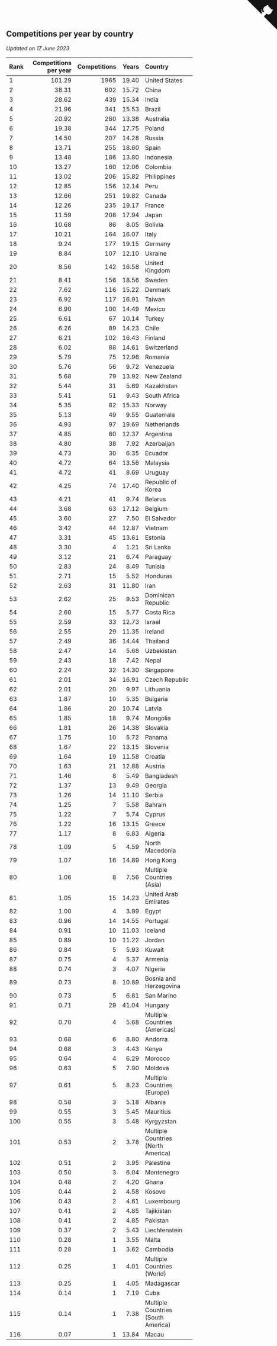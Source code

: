 ## Competitions per year by country

*Updated on 17 June 2023*

| Rank | Competitions per year | Competitions | Years | Country |
| :--- | ---: | ---: | ---: | :--- |
| 1 | 101.29 | 1965 | 19.40 | United States |
| 2 | 38.31 | 602 | 15.72 | China |
| 3 | 28.62 | 439 | 15.34 | India |
| 4 | 21.96 | 341 | 15.53 | Brazil |
| 5 | 20.92 | 280 | 13.38 | Australia |
| 6 | 19.38 | 344 | 17.75 | Poland |
| 7 | 14.50 | 207 | 14.28 | Russia |
| 8 | 13.71 | 255 | 18.60 | Spain |
| 9 | 13.48 | 186 | 13.80 | Indonesia |
| 10 | 13.27 | 160 | 12.06 | Colombia |
| 11 | 13.02 | 206 | 15.82 | Philippines |
| 12 | 12.85 | 156 | 12.14 | Peru |
| 13 | 12.66 | 251 | 19.82 | Canada |
| 14 | 12.26 | 235 | 19.17 | France |
| 15 | 11.59 | 208 | 17.94 | Japan |
| 16 | 10.68 | 86 | 8.05 | Bolivia |
| 17 | 10.21 | 164 | 16.07 | Italy |
| 18 | 9.24 | 177 | 19.15 | Germany |
| 19 | 8.84 | 107 | 12.10 | Ukraine |
| 20 | 8.56 | 142 | 16.58 | United Kingdom |
| 21 | 8.41 | 156 | 18.56 | Sweden |
| 22 | 7.62 | 116 | 15.22 | Denmark |
| 23 | 6.92 | 117 | 16.91 | Taiwan |
| 24 | 6.90 | 100 | 14.49 | Mexico |
| 25 | 6.61 | 67 | 10.14 | Turkey |
| 26 | 6.26 | 89 | 14.23 | Chile |
| 27 | 6.21 | 102 | 16.43 | Finland |
| 28 | 6.02 | 88 | 14.61 | Switzerland |
| 29 | 5.79 | 75 | 12.96 | Romania |
| 30 | 5.76 | 56 | 9.72 | Venezuela |
| 31 | 5.68 | 79 | 13.92 | New Zealand |
| 32 | 5.44 | 31 | 5.69 | Kazakhstan |
| 33 | 5.41 | 51 | 9.43 | South Africa |
| 34 | 5.35 | 82 | 15.33 | Norway |
| 35 | 5.13 | 49 | 9.55 | Guatemala |
| 36 | 4.93 | 97 | 19.69 | Netherlands |
| 37 | 4.85 | 60 | 12.37 | Argentina |
| 38 | 4.80 | 38 | 7.92 | Azerbaijan |
| 39 | 4.73 | 30 | 6.35 | Ecuador |
| 40 | 4.72 | 64 | 13.56 | Malaysia |
| 41 | 4.72 | 41 | 8.69 | Uruguay |
| 42 | 4.25 | 74 | 17.40 | Republic of Korea |
| 43 | 4.21 | 41 | 9.74 | Belarus |
| 44 | 3.68 | 63 | 17.12 | Belgium |
| 45 | 3.60 | 27 | 7.50 | El Salvador |
| 46 | 3.42 | 44 | 12.87 | Vietnam |
| 47 | 3.31 | 45 | 13.61 | Estonia |
| 48 | 3.30 | 4 | 1.21 | Sri Lanka |
| 49 | 3.12 | 21 | 6.74 | Paraguay |
| 50 | 2.83 | 24 | 8.49 | Tunisia |
| 51 | 2.71 | 15 | 5.52 | Honduras |
| 52 | 2.63 | 31 | 11.80 | Iran |
| 53 | 2.62 | 25 | 9.53 | Dominican Republic |
| 54 | 2.60 | 15 | 5.77 | Costa Rica |
| 55 | 2.59 | 33 | 12.73 | Israel |
| 56 | 2.55 | 29 | 11.35 | Ireland |
| 57 | 2.49 | 36 | 14.44 | Thailand |
| 58 | 2.47 | 14 | 5.68 | Uzbekistan |
| 59 | 2.43 | 18 | 7.42 | Nepal |
| 60 | 2.24 | 32 | 14.30 | Singapore |
| 61 | 2.01 | 34 | 16.91 | Czech Republic |
| 62 | 2.01 | 20 | 9.97 | Lithuania |
| 63 | 1.87 | 10 | 5.35 | Bulgaria |
| 64 | 1.86 | 20 | 10.74 | Latvia |
| 65 | 1.85 | 18 | 9.74 | Mongolia |
| 66 | 1.81 | 26 | 14.38 | Slovakia |
| 67 | 1.75 | 10 | 5.72 | Panama |
| 68 | 1.67 | 22 | 13.15 | Slovenia |
| 69 | 1.64 | 19 | 11.58 | Croatia |
| 70 | 1.63 | 21 | 12.88 | Austria |
| 71 | 1.46 | 8 | 5.49 | Bangladesh |
| 72 | 1.37 | 13 | 9.49 | Georgia |
| 73 | 1.26 | 14 | 11.10 | Serbia |
| 74 | 1.25 | 7 | 5.58 | Bahrain |
| 75 | 1.22 | 7 | 5.74 | Cyprus |
| 76 | 1.22 | 16 | 13.15 | Greece |
| 77 | 1.17 | 8 | 6.83 | Algeria |
| 78 | 1.09 | 5 | 4.59 | North Macedonia |
| 79 | 1.07 | 16 | 14.89 | Hong Kong |
| 80 | 1.06 | 8 | 7.56 | Multiple Countries (Asia) |
| 81 | 1.05 | 15 | 14.23 | United Arab Emirates |
| 82 | 1.00 | 4 | 3.99 | Egypt |
| 83 | 0.96 | 14 | 14.55 | Portugal |
| 84 | 0.91 | 10 | 11.03 | Iceland |
| 85 | 0.89 | 10 | 11.22 | Jordan |
| 86 | 0.84 | 5 | 5.93 | Kuwait |
| 87 | 0.75 | 4 | 5.37 | Armenia |
| 88 | 0.74 | 3 | 4.07 | Nigeria |
| 89 | 0.73 | 8 | 10.89 | Bosnia and Herzegovina |
| 90 | 0.73 | 5 | 6.81 | San Marino |
| 91 | 0.71 | 29 | 41.04 | Hungary |
| 92 | 0.70 | 4 | 5.68 | Multiple Countries (Americas) |
| 93 | 0.68 | 6 | 8.80 | Andorra |
| 94 | 0.68 | 3 | 4.43 | Kenya |
| 95 | 0.64 | 4 | 6.29 | Morocco |
| 96 | 0.63 | 5 | 7.90 | Moldova |
| 97 | 0.61 | 5 | 8.23 | Multiple Countries (Europe) |
| 98 | 0.58 | 3 | 5.18 | Albania |
| 99 | 0.55 | 3 | 5.45 | Mauritius |
| 100 | 0.55 | 3 | 5.48 | Kyrgyzstan |
| 101 | 0.53 | 2 | 3.78 | Multiple Countries (North America) |
| 102 | 0.51 | 2 | 3.95 | Palestine |
| 103 | 0.50 | 3 | 6.04 | Montenegro |
| 104 | 0.48 | 2 | 4.20 | Ghana |
| 105 | 0.44 | 2 | 4.58 | Kosovo |
| 106 | 0.43 | 2 | 4.61 | Luxembourg |
| 107 | 0.41 | 2 | 4.85 | Tajikistan |
| 108 | 0.41 | 2 | 4.85 | Pakistan |
| 109 | 0.37 | 2 | 5.43 | Liechtenstein |
| 110 | 0.28 | 1 | 3.55 | Malta |
| 111 | 0.28 | 1 | 3.62 | Cambodia |
| 112 | 0.25 | 1 | 4.01 | Multiple Countries (World) |
| 113 | 0.25 | 1 | 4.05 | Madagascar |
| 114 | 0.14 | 1 | 7.19 | Cuba |
| 115 | 0.14 | 1 | 7.38 | Multiple Countries (South America) |
| 116 | 0.07 | 1 | 13.84 | Macau |


<a href="https://github.com/JustinTimeCuber/wca_statistics" class="github-corner" aria-label="View source on Github"><svg width="80" height="80" viewBox="0 0 250 250" style="fill:#151513; color:#fff; position: absolute; top: 0; border: 0; right: 0;" aria-hidden="true"><path d="M0,0 L115,115 L130,115 L142,142 L250,250 L250,0 Z"></path><path d="M128.3,109.0 C113.8,99.7 119.0,89.6 119.0,89.6 C122.0,82.7 120.5,78.6 120.5,78.6 C119.2,72.0 123.4,76.3 123.4,76.3 C127.3,80.9 125.5,87.3 125.5,87.3 C122.9,97.6 130.6,101.9 134.4,103.2" fill="currentColor" style="transform-origin: 130px 106px;" class="octo-arm"></path><path d="M115.0,115.0 C114.9,115.1 118.7,116.5 119.8,115.4 L133.7,101.6 C136.9,99.2 139.9,98.4 142.2,98.6 C133.8,88.0 127.5,74.4 143.8,58.0 C148.5,53.4 154.0,51.2 159.7,51.0 C160.3,49.4 163.2,43.6 171.4,40.1 C171.4,40.1 176.1,42.5 178.8,56.2 C183.1,58.6 187.2,61.8 190.9,65.4 C194.5,69.0 197.7,73.2 200.1,77.6 C213.8,80.2 216.3,84.9 216.3,84.9 C212.7,93.1 206.9,96.0 205.4,96.6 C205.1,102.4 203.0,107.8 198.3,112.5 C181.9,128.9 168.3,122.5 157.7,114.1 C157.9,116.9 156.7,120.9 152.7,124.9 L141.0,136.5 C139.8,137.7 141.6,141.9 141.8,141.8 Z" fill="currentColor" class="octo-body"></path></svg></a><style>.github-corner:hover .octo-arm{animation:octocat-wave 560ms ease-in-out}@keyframes octocat-wave{0%,100%{transform:rotate(0)}20%,60%{transform:rotate(-25deg)}40%,80%{transform:rotate(10deg)}}@media (max-width:500px){.github-corner:hover .octo-arm{animation:none}.github-corner .octo-arm{animation:octocat-wave 560ms ease-in-out}}</style>
